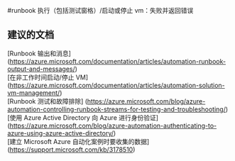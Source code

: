 
<properties
    pageTitle="runbook execution (includes test pane)/start or stop vms: fails with error"
    description="与 runbook 执行（包括测试窗格）/启动或停止 vm 相关的问题：失败并返回错误"
    service="microsoft.automation"
    resource="automationaccounts"
    authors="adoylemsft"
    displayorder=""
    selfHelpType="generic"
    supportTopicIds="32501563"
    resourceTags=""
    productPesIds="15607"
    cloudEnvironments="public, Blackforest, Fairfax"
/>


#<a name="runbook-execution-includes-test-panestart-or-stop-vms-fails-with-error"></a>runbook 执行（包括测试窗格）/启动或停止 vm：失败并返回错误


## <a name="recommended-documents"></a>**建议的文档**
[Runbook 输出和消息] (https://azure.microsoft.com/documentation/articles/automation-runbook-output-and-messages/) <br>
[在非工作时间启动/停止 VM] (https://azure.microsoft.com/documentation/articles/automation-solution-vm-management/) <br>
[Runbook 测试和故障排除] (https://azure.microsoft.com/blog/azure-automation-controlling-runbook-streams-for-testing-and-troubleshooting/) <br>
[使用 Azure Active Directory 向 Azure 进行身份验证] (https://azure.microsoft.com/blog/azure-automation-authenticating-to-azure-using-azure-active-directory/) <br>
[建立 Microsoft Azure 自动化案例时要收集的数据] (https://support.microsoft.com/kb/3178510)


<!--HONumber=Nov16_HO1-->


